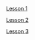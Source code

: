 [Lesson 1](Lesson001/Lesson001.md)

[Lesson 2](Lesson002/Lesson002.md)

[Lesson 3](Lesson003/Lesson003.md)
